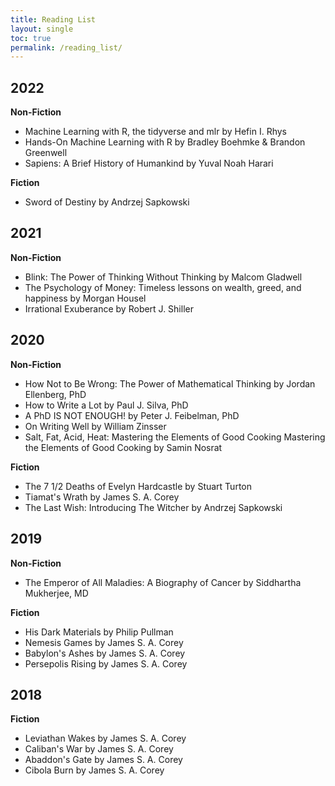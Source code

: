 ```yaml
---
title: Reading List
layout: single
toc: true
permalink: /reading_list/
---
```


## 2022
__Non-Fiction__
 - Machine Learning with R, the tidyverse and mlr by Hefin I. Rhys
 - Hands-On Machine Learning with R by Bradley Boehmke & Brandon Greenwell
 - Sapiens: A Brief History of Humankind by Yuval Noah Harari

__Fiction__
 - Sword of Destiny by Andrzej Sapkowski

## 2021
__Non-Fiction__
 - Blink: The Power of Thinking Without Thinking by Malcom Gladwell
 - The Psychology of Money: Timeless lessons on wealth, greed, and happiness by Morgan Housel
 - Irrational Exuberance by Robert J. Shiller

## 2020
__Non-Fiction__
 - How Not to Be Wrong: The Power of Mathematical Thinking by Jordan Ellenberg, PhD
 - How to Write a Lot by Paul J. Silva, PhD
 - A PhD IS NOT ENOUGH! by Peter J. Feibelman, PhD
 - On Writing Well by William Zinsser
 - Salt, Fat, Acid, Heat: Mastering the Elements of Good Cooking Mastering the Elements of Good Cooking by Samin Nosrat
 
 __Fiction__
  - The 7 1/2 Deaths of Evelyn Hardcastle by Stuart Turton
  - Tiamat's Wrath by James S. A. Corey
  - The Last Wish: Introducing The Witcher by Andrzej Sapkowski
  
## 2019
__Non-Fiction__
 - The Emperor of All Maladies: A Biography of Cancer by Siddhartha Mukherjee, MD
 
 __Fiction__
  - His Dark Materials by Philip Pullman
  - Nemesis Games by James S. A. Corey 
  - Babylon's Ashes by James S. A. Corey 
  - Persepolis Rising by James S. A. Corey
  
## 2018
 __Fiction__
  - Leviathan Wakes by James S. A. Corey 
  - Caliban's War by James S. A. Corey 
  - Abaddon's Gate by James S. A. Corey
  - Cibola Burn by James S. A. Corey

